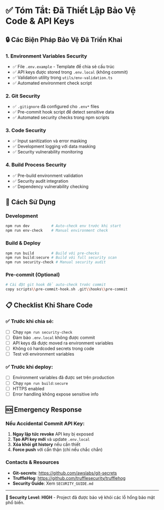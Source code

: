 # ✅ Tóm Tắt: Đã Thiết Lập Bảo Vệ Code & API Keys

## 🔒 Các Biện Pháp Bảo Vệ Đã Triển Khai

### 1. Environment Variables Security
- ✅ File `.env.example` - Template để chia sẻ cấu trúc
- ✅ API keys được stored trong `.env.local` (không commit)
- ✅ Validation utility trong `utils/env-validation.ts`
- ✅ Automated environment check script

### 2. Git Security
- ✅ `.gitignore` đã configured cho `.env*` files
- ✅ Pre-commit hook script để detect sensitive data
- ✅ Automated security checks trong npm scripts

### 3. Code Security
- ✅ Input sanitization và error masking
- ✅ Development logging với data masking
- ✅ Security vulnerability monitoring

### 4. Build Process Security
- ✅ Pre-build environment validation
- ✅ Security audit integration
- ✅ Dependency vulnerability checking

## 🚀 Cách Sử Dụng

### Development
```bash
npm run dev          # Auto-check env trước khi start
npm run env-check    # Manual environment check
```

### Build & Deploy
```bash
npm run build        # Build với pre-checks
npm run build:secure # Build với full security scan
npm run security-check # Manual security audit
```

### Pre-commit (Optional)
```bash
# Cài đặt git hook để auto-check trước commit
copy scripts\\pre-commit-hook.sh .git\\hooks\\pre-commit
```

## 📋 Checklist Khi Share Code

### ✅ Trước khi chia sẻ:
- [ ] Chạy `npm run security-check`
- [ ] Đảm bảo `.env.local` không được commit
- [ ] API keys đã được moved ra environment variables
- [ ] Không có hardcoded secrets trong code
- [ ] Test với environment variables

### ✅ Trước khi deploy:
- [ ] Environment variables đã được set trên production
- [ ] Chạy `npm run build:secure`
- [ ] HTTPS enabled
- [ ] Error handling không expose sensitive info

## 🆘 Emergency Response

### Nếu Accidental Commit API Key:
1. **Ngay lập tức revoke** API key bị exposed
2. **Tạo API key mới** và update `.env.local`
3. **Xóa khỏi git history** nếu cần thiết
4. **Force push** với cẩn thận (chỉ nếu chắc chắn)

### Contacts & Resources
- **Git-secrets**: https://github.com/awslabs/git-secrets
- **TruffleHog**: https://github.com/trufflesecurity/trufflehog
- **Security Guide**: Xem `SECURITY_GUIDE.md`

---

**🔐 Security Level: HIGH** - Project đã được bảo vệ khỏi các lỗ hổng bảo mật phổ biến.